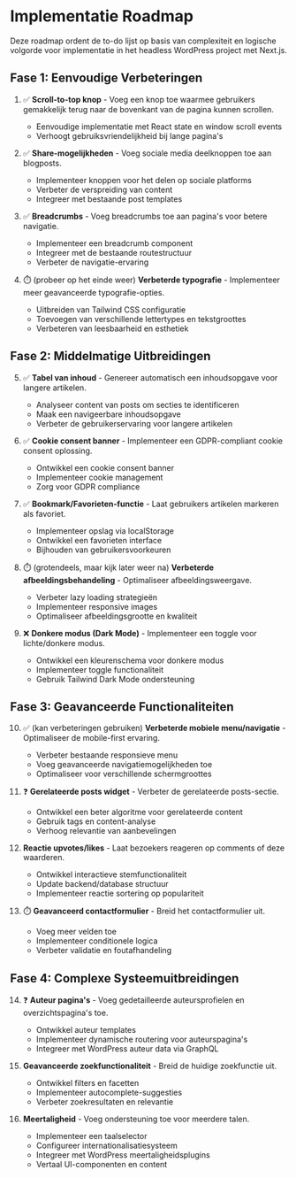 # Implementatie Roadmap

Deze roadmap ordent de to-do lijst op basis van complexiteit en logische volgorde voor implementatie in het headless WordPress project met Next.js.

## Fase 1: Eenvoudige Verbeteringen
1. ✅ **Scroll-to-top knop** - Voeg een knop toe waarmee gebruikers gemakkelijk terug naar de bovenkant van de pagina kunnen scrollen.
   - Eenvoudige implementatie met React state en window scroll events
   - Verhoogt gebruiksvriendelijkheid bij lange pagina's

2. ✅ **Share-mogelijkheden** - Voeg sociale media deelknoppen toe aan blogposts.
   - Implementeer knoppen voor het delen op sociale platforms
   - Verbeter de verspreiding van content
   - Integreer met bestaande post templates

3. ✅ **Breadcrumbs** - Voeg breadcrumbs toe aan pagina's voor betere navigatie.
   - Implementeer een breadcrumb component
   - Integreer met de bestaande routestructuur
   - Verbeter de navigatie-ervaring

4. ⏱️ (probeer op het einde weer) **Verbeterde typografie** - Implementeer meer geavanceerde typografie-opties.
   - Uitbreiden van Tailwind CSS configuratie
   - Toevoegen van verschillende lettertypes en tekstgroottes
   - Verbeteren van leesbaarheid en esthetiek

## Fase 2: Middelmatige Uitbreidingen
5. ✅ **Tabel van inhoud** - Genereer automatisch een inhoudsopgave voor langere artikelen.
   - Analyseer content van posts om secties te identificeren
   - Maak een navigeerbare inhoudsopgave
   - Verbeter de gebruikerservaring voor langere artikelen

6. ✅ **Cookie consent banner** - Implementeer een GDPR-compliant cookie consent oplossing.
   - Ontwikkel een cookie consent banner
   - Implementeer cookie management
   - Zorg voor GDPR compliance

7. ✅ **Bookmark/Favorieten-functie** - Laat gebruikers artikelen markeren als favoriet.
   - Implementeer opslag via localStorage
   - Ontwikkel een favorieten interface
   - Bijhouden van gebruikersvoorkeuren

8. ⏱️ (grotendeels, maar kijk later weer na) **Verbeterde afbeeldingsbehandeling** - Optimaliseer afbeeldingsweergave.
   - Verbeter lazy loading strategieën
   - Implementeer responsive images
   - Optimaliseer afbeeldingsgrootte en kwaliteit

9. ❌ **Donkere modus (Dark Mode)** - Implementeer een toggle voor lichte/donkere modus.
   - Ontwikkel een kleurenschema voor donkere modus
   - Implementeer toggle functionaliteit
   - Gebruik Tailwind Dark Mode ondersteuning

## Fase 3: Geavanceerde Functionaliteiten
10. ✅ (kan verbeteringen gebruiken) **Verbeterde mobiele menu/navigatie** - Optimaliseer de mobile-first ervaring.
    - Verbeter bestaande responsieve menu
    - Voeg geavanceerde navigatiemogelijkheden toe
    - Optimaliseer voor verschillende schermgroottes

11. ❓ **Gerelateerde posts widget** - Verbeter de gerelateerde posts-sectie.
    - Ontwikkel een beter algoritme voor gerelateerde content
    - Gebruik tags en content-analyse
    - Verhoog relevantie van aanbevelingen

12. **Reactie upvotes/likes** - Laat bezoekers reageren op comments of deze waarderen.
    - Ontwikkel interactieve stemfunctionaliteit
    - Update backend/database structuur
    - Implementeer reactie sortering op populariteit

13. ⏱️ **Geavanceerd contactformulier** - Breid het contactformulier uit.
    - Voeg meer velden toe
    - Implementeer conditionele logica
    - Verbeter validatie en foutafhandeling

## Fase 4: Complexe Systeemuitbreidingen
14. ❓ **Auteur pagina's** - Voeg gedetailleerde auteursprofielen en overzichtspagina's toe.
    - Ontwikkel auteur templates
    - Implementeer dynamische routering voor auteurspagina's
    - Integreer met WordPress auteur data via GraphQL

15. **Geavanceerde zoekfunctionaliteit** - Breid de huidige zoekfunctie uit.
    - Ontwikkel filters en facetten
    - Implementeer autocomplete-suggesties
    - Verbeter zoekresultaten en relevantie

16. **Meertaligheid** - Voeg ondersteuning toe voor meerdere talen.
    - Implementeer een taalselector
    - Configureer internationalisatiesysteem
    - Integreer met WordPress meertaligheidsplugins
    - Vertaal UI-componenten en content